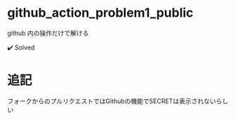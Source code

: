 # github_action_problem1_public
github 内の操作だけで解ける

✔️ Solved

# 追記
フォークからのプルリクエストではGithubの機能でSECRETは表示されないらしい
